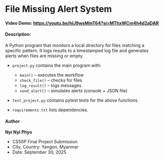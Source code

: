 # File Missing Alert System
#### Video Demo: https://youtu.be/hIJ9wsMmT64?si=MThxWCm4h4d2aDAR
#### Description:
A Python program that monitors a local directory for files matching a specific pattern.
It logs results to a timestamped log file and generates alerts when files are missing or empty.

- `project.py` contains the main program with:
  - `main()` – executes the workflow
  - `check_file()` – checks for files
  - `log_result()` – logs messages
  - `send_alert()` – simulates alerts (console + JSON file)

- `test_project.py` contains pytest tests for the above functions.
- `requirements.txt` lists dependencies.

#### Author

**Nyi Nyi Phyo**

* CS50P Final Project Submission
* City, Country: Yangon, Myanmar
* Date: September 30, 2025

